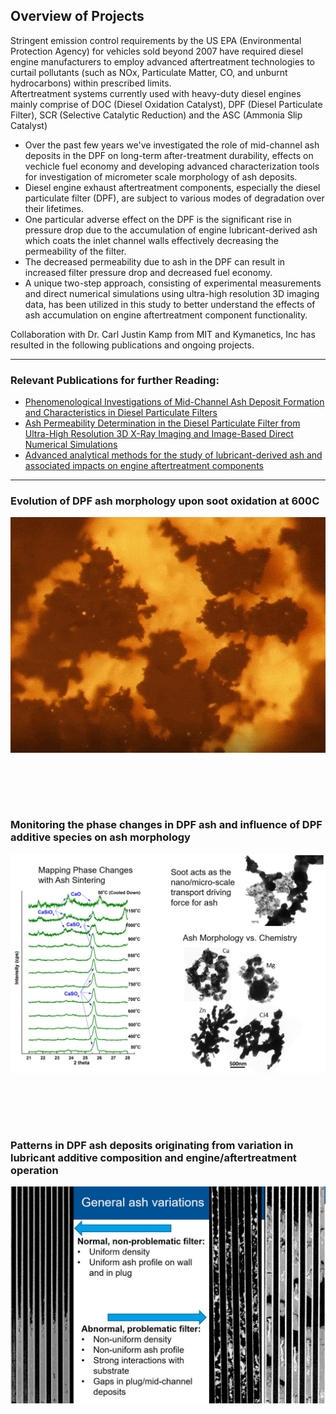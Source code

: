 ## Overview of Projects <br>
Stringent emission control requirements by the US EPA (Environmental Protection Agency) for vehicles sold beyond 2007 have required diesel engine manufacturers to employ advanced aftertreatment technologies to curtail pollutants (such as NOx, Particulate Matter, CO, and unburnt hydrocarbons) within prescribed limits.<br> 
Aftertreatment systems currently used with heavy-duty diesel engines mainly comprise of DOC (Diesel Oxidation Catalyst), DPF (Diesel Particulate Filter), SCR (Selective Catalytic Reduction) and the ASC (Ammonia Slip Catalyst) 
- Over the past few years we've investigated the role of mid-channel ash deposits in the DPF on long-term after-treatment durability, effects on vechicle fuel economy and developing advanced characterization tools for investigation of micrometer scale morphology of ash deposits.<br>
- Diesel engine exhaust aftertreatment components, especially the diesel particulate filter (DPF), are subject to various modes of degradation over their lifetimes. <br>
- One particular adverse effect on the DPF is the significant rise in pressure drop due to the accumulation of engine lubricant-derived ash which coats the inlet channel walls effectively decreasing the permeability of the filter.<br> 
- The decreased permeability due to ash in the DPF can result in increased filter pressure drop and decreased fuel economy. <br>
- A unique two-step approach, consisting of experimental measurements and direct numerical simulations using ultra-high resolution 3D imaging data, has been utilized in this study to better understand the effects of ash accumulation on engine aftertreatment component functionality.

Collaboration with Dr. Carl Justin Kamp from MIT and Kymanetics, Inc has resulted in the following publications and ongoing projects. 

---

### Relevant Publications for further Reading:

- [Phenomenological Investigations of Mid-Channel Ash Deposit Formation and Characteristics in Diesel Particulate Filters](https://doi.org/10.4271/2019-01-0973)
- [Ash Permeability Determination in the Diesel Particulate Filter from Ultra-High Resolution 3D X-Ray Imaging and Image-Based Direct Numerical Simulations](https://doi.org/10.4271/2017-01-0927)
- [Advanced analytical methods for the study of lubricant-derived ash and associated impacts on engine aftertreatment components](https://doi.org/10.4271/2019-01-2293)

---

### Evolution of DPF ash morphology upon soot oxidation at 600C <br>
<img src="images/SootAshDPF2.gif?raw=true"/>

<br><br>
---

### Monitoring the phase changes in DPF ash and influence of DPF additive species on ash morphology <br>
<img src="images/Diesel13.jpg?raw=true"/>

<br><br>
---

### Patterns in DPF ash deposits originating from variation in lubricant additive composition and engine/aftertreatment operation <br>
<img src="images/Diesel12.jpg?raw=true"/>

<br><br>
---
